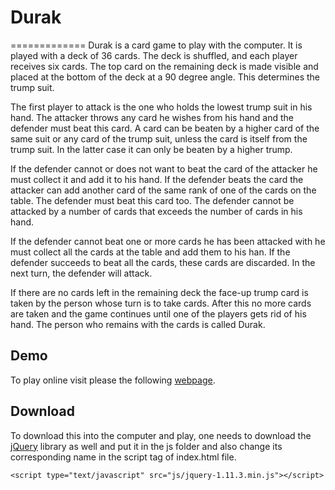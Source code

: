# Durak
=============
Durak is a card game to play with the computer. It is played with a deck of 36 cards. The deck is shuffled, and each player receives six cards. The top card on the remaining deck is made visible and placed at the bottom of the deck at a 90 degree angle. This determines the trump suit.     
        
The first player to attack is the one who holds the lowest trump suit in his hand. The attacker throws any card he wishes from his hand and the defender must beat this card. A card can be beaten by a higher card of the same suit or any card of the trump suit, unless the card is itself from the trump suit. In the latter case it can only be beaten by a higher trump. 

If the defender cannot or does not want to beat the card of the attacker he must collect it and add it to his hand. If the defender beats the card the attacker can add another card of the same rank of one of the cards on the table. The defender must beat this card too. The defender cannot be attacked by a number of cards that exceeds the number of cards in his hand.

  If the defender cannot beat one or more cards he has been attacked with he must collect all the cards at the table and add them to his han. If the defender succeeds to beat all the cards, these cards are discarded. In the next turn, the defender will attack.
  
  If there are no cards left in the remaining deck the face-up trump card is taken by the person whose turn is to take cards. After this no more cards are taken and the game continues until one of the players gets rid of his hand. The person who remains with the cards is called Durak.
  
 Demo
--------------
To play online visit please the following [webpage](http://aralmighty.com/durak/index.html).
  
 Download
--------------
To download this into the computer and play, one needs to download the [jQuery](http://jquery.com/download/) library as well and put it in the js folder and also change its
corresponding name in the script tag of index.html file.

    <script type="text/javascript" src="js/jquery-1.11.3.min.js"></script>
       
